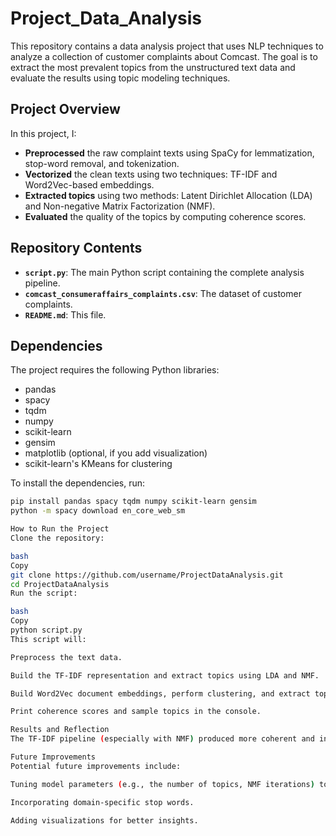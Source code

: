 # Project_Data_Analysis

This repository contains a data analysis project that uses NLP techniques to analyze a collection of customer complaints about Comcast. The goal is to extract the most prevalent topics from the unstructured text data and evaluate the results using topic modeling techniques.

## Project Overview

In this project, I:
- **Preprocessed** the raw complaint texts using SpaCy for lemmatization, stop-word removal, and tokenization.
- **Vectorized** the clean texts using two techniques: TF-IDF and Word2Vec-based embeddings.
- **Extracted topics** using two methods: Latent Dirichlet Allocation (LDA) and Non-negative Matrix Factorization (NMF).
- **Evaluated** the quality of the topics by computing coherence scores.

## Repository Contents

- **`script.py`**: The main Python script containing the complete analysis pipeline.
- **`comcast_consumeraffairs_complaints.csv`**: The dataset of customer complaints.
- **`README.md`**: This file.

## Dependencies

The project requires the following Python libraries:
- pandas
- spacy
- tqdm
- numpy
- scikit-learn
- gensim
- matplotlib (optional, if you add visualization)
- scikit-learn's KMeans for clustering

To install the dependencies, run:

```bash
pip install pandas spacy tqdm numpy scikit-learn gensim
python -m spacy download en_core_web_sm

How to Run the Project
Clone the repository:

bash
Copy
git clone https://github.com/username/ProjectDataAnalysis.git
cd ProjectDataAnalysis
Run the script:

bash
Copy
python script.py
This script will:

Preprocess the text data.

Build the TF-IDF representation and extract topics using LDA and NMF.

Build Word2Vec document embeddings, perform clustering, and extract topics from a bag-of-clusters representation.

Print coherence scores and sample topics in the console.

Results and Reflection
The TF-IDF pipeline (especially with NMF) produced more coherent and interpretable topics (with coherence scores around 0.51) compared to the Word2Vec-based approach. These results can be further improved by tuning hyperparameters, such as the number of topics, and refining the preprocessing steps.

Future Improvements
Potential future improvements include:

Tuning model parameters (e.g., the number of topics, NMF iterations) to enhance coherence.

Incorporating domain-specific stop words.

Adding visualizations for better insights.
